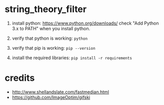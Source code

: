 # string_theory_filter

1. install python:
	https://www.python.org/downloads/
	check "Add Python 3.x to PATH" when you install python.

2. verify that python is working:
	`python`

3. verify that pip is working:
	`pip --version`

4. install the required libraries:
	`pip install -r requirements`

# credits
- http://www.shellandslate.com/fastmedian.html
- https://github.com/ImageOptim/gifski
